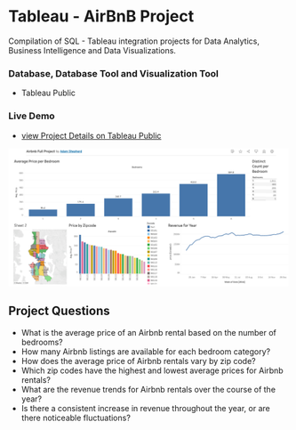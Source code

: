 # Tableau - AirBnB Project
Compilation of SQL - Tableau integration projects for Data Analytics, Business Intelligence and Data Visualizations.

### Database, Database Tool and Visualization Tool
+ Tableau Public

### Live Demo
+ [view Project Details on Tableau Public](https://public.tableau.com/app/profile/adam.shepherd6632/viz/AirbnbFullProject_17195685302360/Dashboard1)

![Dashboard on Tableu Public](https://github.com/Adamshepherd36/Projects/blob/main/AirBnB%20Project/Screenshot%202024-08-09%20at%2009.32.53.png)

## Project Questions
+ What is the average price of an Airbnb rental based on the number of bedrooms?
+ How many Airbnb listings are available for each bedroom category?
+ How does the average price of Airbnb rentals vary by zip code?
+ Which zip codes have the highest and lowest average prices for Airbnb rentals?
+ What are the revenue trends for Airbnb rentals over the course of the year?
+ Is there a consistent increase in revenue throughout the year, or are there noticeable fluctuations?
